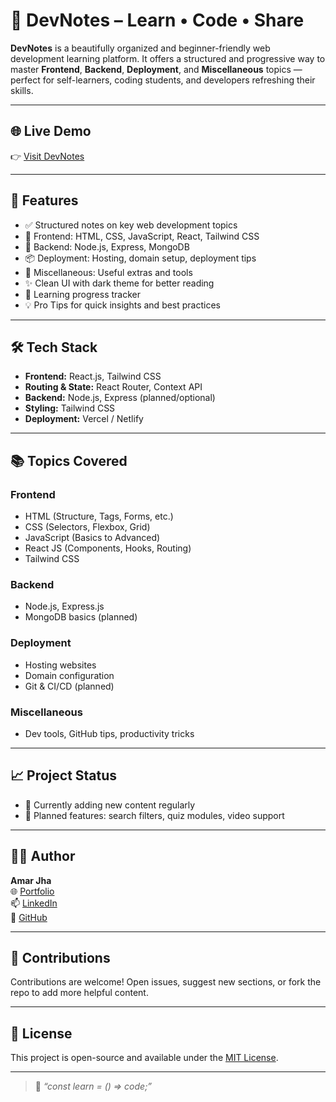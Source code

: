 # 📘 DevNotes – Learn • Code • Share

**DevNotes** is a beautifully organized and beginner-friendly web development learning platform. It offers a structured and progressive way to master **Frontend**, **Backend**, **Deployment**, and **Miscellaneous** topics — perfect for self-learners, coding students, and developers refreshing their skills.

---

## 🌐 Live Demo

👉 [Visit DevNotes](https://devnotes.amarjha.dev/)

---

## 🚀 Features

- ✅ Structured notes on key web development topics
- 🎯 Frontend: HTML, CSS, JavaScript, React, Tailwind CSS
- 🧠 Backend: Node.js, Express, MongoDB
- 📦 Deployment: Hosting, domain setup, deployment tips
- 🧩 Miscellaneous: Useful extras and tools
- ✨ Clean UI with dark theme for better reading
- 🧪 Learning progress tracker
- 💡 Pro Tips for quick insights and best practices

---

## 🛠️ Tech Stack

- **Frontend:** React.js, Tailwind CSS
- **Routing & State:** React Router, Context API
- **Backend:** Node.js, Express (planned/optional)
- **Styling:** Tailwind CSS
- **Deployment:** Vercel / Netlify

---

## 📚 Topics Covered

### Frontend
- HTML (Structure, Tags, Forms, etc.)
- CSS (Selectors, Flexbox, Grid)
- JavaScript (Basics to Advanced)
- React JS (Components, Hooks, Routing)
- Tailwind CSS

### Backend
- Node.js, Express.js
- MongoDB basics (planned)

### Deployment
- Hosting websites
- Domain configuration
- Git & CI/CD (planned)

### Miscellaneous
- Dev tools, GitHub tips, productivity tricks

---

## 📈 Project Status

- 🔧 Currently adding new content regularly
- 🧪 Planned features: search filters, quiz modules, video support

---

## 🧑‍💻 Author

**Amar Jha**  
🌐 [Portfolio](https://amarjha.dev)  
📫 [LinkedIn](https://linkedin.com/in/amarjha-dev)  
🐙 [GitHub](https://github.com/amar-jha)

---

## 🤝 Contributions

Contributions are welcome! Open issues, suggest new sections, or fork the repo to add more helpful content.

---

## 📄 License

This project is open-source and available under the [MIT License](LICENSE).

---

> 💬 *“const learn = () => code;”*
